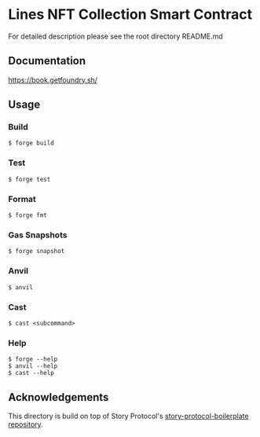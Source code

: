 # Lines NFT Collection Smart Contract

For detailed description please see the root directory README.md

## Documentation

https://book.getfoundry.sh/

## Usage

### Build

```shell
$ forge build
```

### Test

```shell
$ forge test
```

### Format

```shell
$ forge fmt
```

### Gas Snapshots

```shell
$ forge snapshot
```

### Anvil

```shell
$ anvil
```

### Cast

```shell
$ cast <subcommand>
```

### Help

```shell
$ forge --help
$ anvil --help
$ cast --help
```

## Acknowledgements

This directory is build on top of Story Protocol's [story-protocol-boilerplate repository](https://github.com/storyprotocol/story-protocol-boilerplate).
